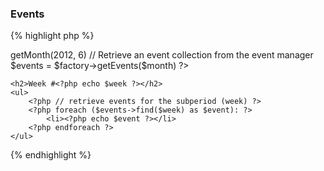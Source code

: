 ### Events

{% highlight php %}

<?php
$month = $factory->getMonth(2012, 6)

// Retrieve an event collection from the event manager
$events = $factory->getEvents($month)
?>

<?php foreach ($month as $week): ?>
    <h2>Week #<?php echo $week ?></h2>
    <ul>
        <?php // retrieve events for the subperiod (week) ?>
        <?php foreach ($events->find($week) as $event): ?>
            <li><?php echo $event ?></li>
        <?php endforeach ?>
    </ul>
<?php endforeach ?>

{% endhighlight %}
